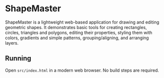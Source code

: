 # ShapeMaster

ShapeMaster is a lightweight web-based application for drawing and editing geometric shapes. It demonstrates basic tools for creating rectangles, circles, triangles and polygons, editing their properties, styling them with colors, gradients and simple patterns, grouping/aligning, and arranging layers.

## Running
Open `src/index.html` in a modern web browser. No build steps are required.
